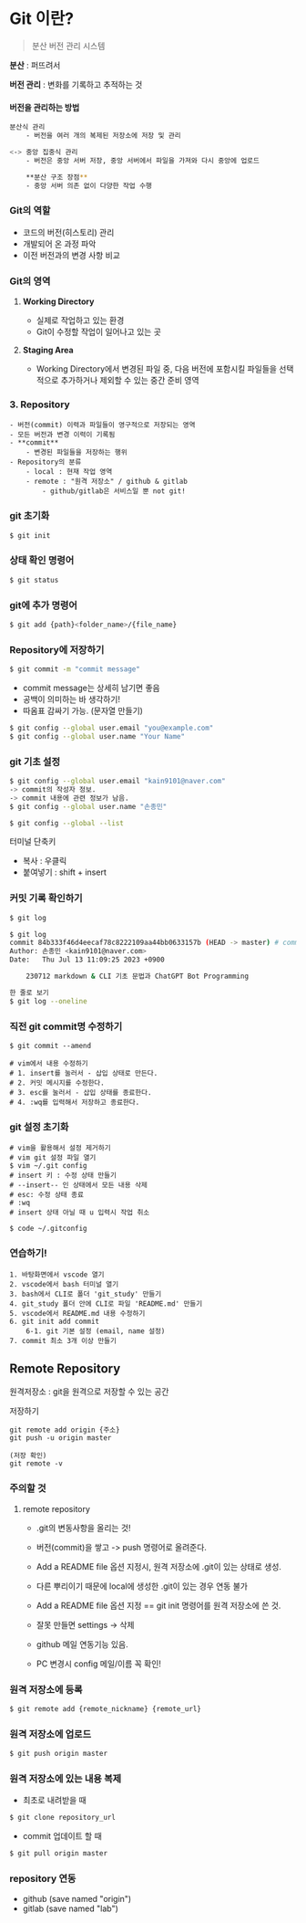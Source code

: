 # Git 이란?
> 분산 버전 관리 시스템

**분산** : 퍼뜨려서

**버전 관리** : 변화를 기록하고 추적하는 것


#### 버전을 관리하는 방법
```bash
분산식 관리
    - 버전을 여러 개의 복제된 저장소에 저장 및 관리

<-> 중앙 집중식 관리
    - 버전은 중앙 서버 저장, 중앙 서버에서 파일을 가져와 다시 중앙에 업로드

    **분산 구조 장점**
    - 중앙 서버 의존 없이 다양한 작업 수행
```

### Git의 역할
- 코드의 버전(히스토리) 관리
- 개발되어 온 과정 파악
- 이전 버전과의 변경 사항 비교

### Git의 영역
1. **Working Directory**
    - 실제로 작업하고 있는 환경
    - Git이 수정할 작업이 일어나고 있는 곳
 
2. **Staging Area**
    - Working Directory에서 변경된 파일 중, 다음 버전에 포함시킬 파일들을 선택적으로 추가하거나 제외할 수 있는 중간 준비 영역


### 3. **Repository**
    - 버전(commit) 이력과 파일들이 영구적으로 저장되는 영역
    - 모든 버전과 변경 이력이 기록됨
    - **commit**
        - 변경된 파일들을 저장하는 행위
    - Repository의 분류
        - local : 현재 작업 영역
        - remote : "원격 저장소" / github & gitlab
            - github/gitlab은 서비스일 뿐 not git!






### git 초기화
```bash
$ git init
```

### 상태 확인 명령어
```bash
$ git status
```

### git에 추가 명령어
```bash
$ git add {path}<folder_name>/{file_name}
```

### Repository에 저장하기
```bash
$ git commit -m "commit message"
```
- commit message는 상세히 남기면 좋음
- 공백이 의미하는 바 생각하기!
- 따옴표 감싸기 가능. (문자열 만들기)
```bash
$ git config --global user.email "you@example.com"
$ git config --global user.name "Your Name"
```
### git 기초 설정
```bash
$ git config --global user.email "kain9101@naver.com"
-> commit의 작성자 정보.
-> commit 내용에 관련 정보가 남음.
$ git config --global user.name "손종민"

$ git config --global --list
```

터미널 단축키
- 복사 : 우클릭
- 붙여넣기 : shift + insert

### 커밋 기록 확인하기
```bash
$ git log
```

```bash
$ git log
commit 84b333f46d4eecaf78c8222109aa44bb0633157b (HEAD -> master) # commit 고유값
Author: 손종민 <kain9101@naver.com>
Date:   Thu Jul 13 11:09:25 2023 +0900

    230712 markdown & CLI 기초 문법과 ChatGPT Bot Programming

한 줄로 보기
$ git log --oneline
```

### 직전 git commit명 수정하기
```
$ git commit --amend

# vim에서 내용 수정하기
# 1. insert를 눌러서 - 삽입 상태로 만든다.
# 2. 커밋 메시지를 수정한다.
# 3. esc를 눌러서 - 삽입 상태를 종료한다.
# 4. :wq를 입력해서 저장하고 종료한다.
```

### git 설정 초기화
```
# vim을 활용해서 설정 제거하기
# vim git 설정 파일 열기
$ vim ~/.git config 
# insert 키 : 수정 상태 만들기
# --insert-- 인 상태에서 모든 내용 삭제
# esc: 수정 상태 종료
# :wq
# insert 상태 아닐 때 u 입력시 작업 취소

$ code ~/.gitconfig
```

### 연습하기!
```
1. 바탕화면에서 vscode 열기
2. vscode에서 bash 터미널 열기
3. bash에서 CLI로 폴더 'git_study' 만들기
4. git_study 폴더 안에 CLI로 파일 'README.md' 만들기
5. vscode에서 README.md 내용 수정하기
6. git init add commit
    6-1. git 기본 설정 (email, name 설정)
7. commit 최소 3개 이상 만들기
```

## Remote Repository
원격저장소 : git을 원격으로 저장할 수 있는 공간

저장하기
```
git remote add origin {주소}
git push -u origin master

(저장 확인)
git remote -v
```
### 주의할 것
1. remote repository
    - .git의 변동사항을 올리는 것!
    - 버전(commit)을 쌓고 -> push 명령어로 올려준다.
    - Add a README file 옵션 지정시, 원격 저장소에 .git이 있는 상태로 생성.
    - 다른 뿌리이기 때문에 local에 생성한 .git이 있는 경우 연동 불가
    - Add a README file 옵션 지정 == git init 명령어를 원격 저장소에 쓴 것.
    - 잘못 만들면 settings -> 삭제

    - github 메일 연동기능 있음.
    - PC 변경시 config 메일/이름 꼭 확인!

### 원격 저장소에 등록
```bash
$ git remote add {remote_nickname} {remote_url} 
```

### 원격 저장소에 업로드
```bash
$ git push origin master
```

### 원격 저장소에 있는 내용 복제
- 최초로 내려받을 때
```bash
$ git clone repository_url
```
- commit 업데이트 할 때
```bash
$ git pull origin master
```

### repository 연동
- github (save named "origin")
- gitlab (save named "lab")